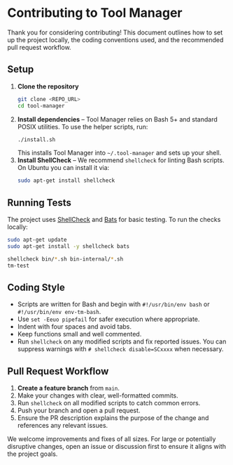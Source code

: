 # Contributing to Tool Manager

Thank you for considering contributing! This document outlines how to set up the project locally, the coding conventions used, and the recommended pull request workflow.

## Setup

1. **Clone the repository**
   ```bash
   git clone <REPO_URL>
   cd tool-manager
   ```
2. **Install dependencies** – Tool Manager relies on Bash 5+ and standard POSIX utilities. To use the helper scripts, run:
   ```bash
   ./install.sh
   ```
   This installs Tool Manager into `~/.tool-manager` and sets up your shell.
3. **Install ShellCheck** – We recommend `shellcheck` for linting Bash scripts. On Ubuntu you can install it via:
   ```bash
   sudo apt-get install shellcheck
   ```
## Running Tests

The project uses [ShellCheck](https://www.shellcheck.net/) and [Bats](https://github.com/bats-core/bats-core) for basic testing.
To run the checks locally:

```bash
sudo apt-get update
sudo apt-get install -y shellcheck bats

shellcheck bin/*.sh bin-internal/*.sh
tm-test
```

## Coding Style

- Scripts are written for Bash and begin with `#!/usr/bin/env bash` or `#!/usr/bin/env env-tm-bash`.
- Use `set -Eeuo pipefail` for safer execution where appropriate.
- Indent with four spaces and avoid tabs.
- Keep functions small and well commented.
- Run `shellcheck` on any modified scripts and fix reported issues. You can suppress warnings with `# shellcheck disable=SCxxxx` when necessary.

## Pull Request Workflow

1. **Create a feature branch** from `main`.
2. Make your changes with clear, well-formatted commits.
3. Run `shellcheck` on all modified scripts to catch common errors.
4. Push your branch and open a pull request.
5. Ensure the PR description explains the purpose of the change and references any relevant issues.

We welcome improvements and fixes of all sizes. For large or potentially disruptive changes, open an issue or discussion first to ensure it aligns with the project goals.
